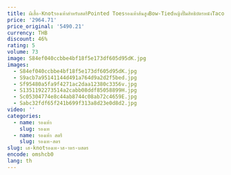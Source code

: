 ```yaml
---
title: ผีเสื้อ-Knotรองเท้าสําหรับสตรีPointed Toesรองเท้าส้นสูงBow-Tiedหญิงปั๊มสิทธิบัตรหนังTaconesตื้นZapatos Mujer
price: '2964.71'
price_original: '5490.21'
currency: THB
discount: 46%
rating: 5
volume: 73
image: S84ef040ccbbe4bf18f5e173df605d95dK.jpg
images:
  - S84ef040ccbbe4bf18f5e173df605d95dK.jpg
  - S9acb7a95141144d491a764d9a2d2f5bed.jpg
  - Sf95480a5fa9f4271ac2daa12380c3356v.jpg
  - S1351192273514a2cabb08ddf85058899H.jpg
  - Sc05304774e8c44ab8744c08ab72c4659E.jpg
  - Sabc32fdf65f241b699f313a8d23e0d8d2.jpg
video: ''
categories:
  - name: รองเท้า
    slug: รองเท
  - name: รองเท้า สตรี
    slug: รองเท-สตร
slug: เส-knotรองเท-าส-าหร-บสตร
encode: omshcb0
lang: th
---
```

  